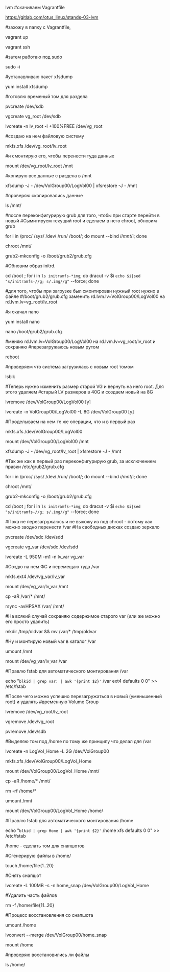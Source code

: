 lvm
#скачиваем Vagrantfile


   https://gitlab.com/otus_linux/stands-03-lvm
   

#захожу в папку с Vagrantfile,

   vagrant up

   vagrant ssh

#затем работаю под sudo

sudo -i

#устанавливаю пакет xfsdump

yum install xfsdump

#готовлю временый том для раздела

pvcreate /dev/sdb

vgcreate vg_root /dev/sdb

lvcreate -n lv_root -l +100%FREE /dev/vg_root

#создаю на нем файловую систему

mkfs.xfs /dev/vg_root/lv_root

#и смонтирую его, чтобы перенести туда данные

mount /dev/vg_root/lv_root /mnt

#копирую все данные с раздела в /mnt

xfsdump -J - /dev/VolGroup00/LogVol00 | xfsrestore -J - /mnt

#проверяю скопировались данные

ls /mnt/

#после переконфигурирую grub для того, чтобы при старте перейти в новый
#Сымитируем текущий root и сделаем в него chroot, обновим grub

for i in /proc/ /sys/ /dev/ /run/ /boot/; do mount --bind $i /mnt/$i; done

chroot /mnt/

grub2-mkconfig -o /boot/grub2/grub.cfg

#Обновим образ initrd.

cd /boot ; for i in `ls initramfs-*img`; do dracut -v $i `echo $i|sed "s/initramfs-//g;
s/.img//g"` --force; done

#для того, чтобы при загрузке был смонтирован нужный root нужно в файле
#/boot/grub2/grub.cfg заменить rd.lvm.lv=VolGroup00/LogVol00 на rd.lvm.lv=vg_root/lv_root

#я скачал nano

yum install nano

nano /boot/grub2/grub.cfg

#меняю rd.lvm.lv=VolGroup00/LogVol00 на rd.lvm.lv=vg_root/lv_root и сохраняю
#перезагружаюсь новым рутом

reboot

#проверяем что система загрузилась с новым root томом

lsblk

#Теперь нужно изменить размер старой VG и вернуть на него root. Для этого удаляем
#старый LV размеров в 40G и создаем новый на 8G

lvremove /dev/VolGroup00/LogVol00 [y]

lvcreate -n VolGroup00/LogVol00 -L 8G /dev/VolGroup00 [y]

#Проделываем на нем те же операции, что и в первый раз

mkfs.xfs /dev/VolGroup00/LogVol00

mount /dev/VolGroup00/LogVol00 /mnt

xfsdump -J - /dev/vg_root/lv_root | xfsrestore -J - /mnt

#Так же как в первый раз переконфигурирую grub, за исключением правки /etc/grub2/grub.cfg

for i in /proc/ /sys/ /dev/ /run/ /boot/; do mount --bind $i /mnt/$i; done

chroot /mnt/

grub2-mkconfig -o /boot/grub2/grub.cfg

cd /boot ; for i in `ls initramfs-*img`; do dracut -v $i `echo $i|sed "s/initramfs-//g;
s/.img//g"` --force; done

#Пока не перезагружаюсь и не выхожу из под chroot - потому как можно заодно перенести /var
#На свободных дисках создаю зеркало

pvcreate /dev/sdc /dev/sdd

vgcreate vg_var /dev/sdc /dev/sdd

lvcreate -L 950M -m1 -n lv_var vg_var

#Создю на нем ФС и перемещаю туда /var

mkfs.ext4 /dev/vg_var/lv_var

mount /dev/vg_var/lv_var /mnt

cp -aR /var/* /mnt/

rsync -avHPSAX /var/ /mnt/

#На всякий случай сохраняю содержимое старого var (или же можно его просто удалить)

mkdir /tmp/oldvar && mv /var/* /tmp/oldvar

#Ну и монтирую новый var в каталог /var

umount /mnt

mount /dev/vg_var/lv_var /var

#Правлю fstab для автоматического монтирования /var

echo "`blkid | grep var: | awk '{print $2}'` /var ext4 defaults 0 0" >> /etc/fstab

#После чего можно успешно перезагружаться в новый (уменьшенный root) и удалять
#временную Volume Group

lvremove /dev/vg_root/lv_root

vgremove /dev/vg_root

pvremove /dev/sdb

#Выделяю том под /home по тому же принципу что делал для /var

lvcreate -n LogVol_Home -L 2G /dev/VolGroup00

mkfs.xfs /dev/VolGroup00/LogVol_Home

mount /dev/VolGroup00/LogVol_Home /mnt/

cp -aR /home/* /mnt/

rm -rf /home/*

umount /mnt

mount /dev/VolGroup00/LogVol_Home /home/

#Правлю fstab для автоматического монтирования /home

echo "`blkid | grep Home | awk '{print $2}'` /home xfs defaults 0 0" >> /etc/fstab

/home - сделать том для снапшотов

#Сгенерирую файлы в /home/

touch /home/file{1..20}

#Снять снапшот

lvcreate -L 100MB -s -n home_snap /dev/VolGroup00/LogVol_Home

#Удалить часть файлов

rm -f /home/file{11..20}

#Процесс восстановления со снапшота

umount /home

lvconvert --merge /dev/VolGroup00/home_snap

mount /home

#проверяю восстановились ли файлы

ls /home/


